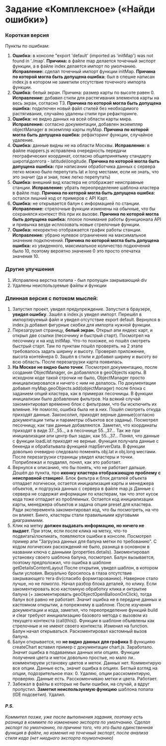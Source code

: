 # Задание «Комплексное» («Найди ошибки»)

### Короткая версия
Пункты по ошибкам:
1. **Ошибка:** в консоле "export 'default' (imported as 'initMap') was not found in './map'. **Причина:** в файле map делается точечный экспорт функции, а в файле index делается импорт по умолчанию. **Исправление:** сделал точечный импорт функции initMap. **Причина по которой могла быть допущена ошибка:** был в спешке написан index.js в котором не заметили отсутствие точечного импорта функции.
1. **Ошибка:** белый экран. Причина: размер карты по высоте равен 0. **Исправление:** добавил стили для растягивания элементов карты на весь экран, согласно ТЗ. **Причина по которой могла быть допущена ошибка:** подключен новый файл стилей без необходимого растягивания, случайно удалены стили при рефакторинге.
1. **Ошибка:** не видно данных на всей области карты мира. **Исправление:** согласно документации, добавлен экземпляр objectManager в экземпляр карты myMap. **Причина по которой могла быть допущена ошибка:** рефакторинг функции, случайное удаление.
1. **Ошибка:** данные видны не на области Москвы. **Исправление:** в файле mappers.js исправлена очередность передачи географических координат, согласно общепринятыму стандарту широта\долгота - latitude\longitude. **Причина по которой могла быть допущена ошибка:** при написании обработчика данных с сервера легко можно было перепутать lat и long местами, если не знать, что это значит (да и зная, тоже легко перепутать)
1. **Ошибка:** внешний вид кластера не отображает неисправные станции. **Исправление:** убрать переопределение шаблона кластера в файле map. **Причина по которой могла быть допущена ошибка:** остался лишний код от примеров с API Карт.
1. **Ошибка:** не открывается балун с информацией по станции. **Исправление:** стрелочные функции изменены на обычные, что бы сохранялся контекст this при их вызове. **Причина по которой могла быть допущена ошибка:** плохое понимание работы функционала API и привычка везде исплозовать новые стрелочные функции.
1. **Ошибка:** некоректно отображается график работы станции. **Исправление:** убрано нулевое ограничение на максимальное значение подключений. **Причина по которой могла быть допущена ошибка:** из увиденного, максимальное количество подкючений было 10, поэтому вероятно значение 0 это просто опечатка значения 10.

### Другие улучшения
1. Исправлена верстка попапа - был пропущен закрывающий div
2. Удалены неиспользуемые файлы и функции

### Длинная версия с потоком мыслей:
1) Запустил проект, увидел предупреждение. 
Запустил в браузере, **увидел ошибку**.
Зашёл в index.js увидел импорт. Перешёл в импортируемый файл и увидел отсутствие export default. Вернулся в index.js добавил фигурные скобки для импорта нужной функции.
2) Перезагрузил страницу, **белый экран.** Открыл апи яндекс карт, и открыл две ссылки (песочнику и быстрый старт).
Посмотрел на песочнику и на код initMap. Что-то похожее, но пошёл смотреть быстрый старт. Там по пунктам пошёл проверять.
на 2 этапе требовалось задать ширину и высоту. Проверил приложение, высота контейнера 0. Зашёл в стили и добавил ширину и высоту во всю область. После перезагрузки карта появилась.
3) **На Москве не видно было точек**. 
Посмотрел документацию, после создания ObjectManager, он добавлялся в geoObjects карты. В исходном коде такой строчки не было, ObjectManager просто инициализировался и ничего с ним не делалось. По документации добавил myMap.geoObjects.add(objectManager) после блока с заданием опций кластера, как в примерах песочницы.
В функции инициализии было добавление фильтров. На всякий случай закоментировал временно блок с фильтрами, что бы исключить их влияние. Не помогло, ошибка была не в них.
Пошёл смотреть откуда приходят данные. 
Законсолил, приходят верные данные(согласно документации типы и параметры объектов все заданы).
Посмотрел песочницу, как там данные добавляются. Заметил, что координаты приходят в виде 37..,55.., а в песочнице 55..,37... Так же при инициализации апи центр был задан, как 55..,37... Понял, что данные с функции loadList приходят не верные. Функция получала данные с бекенда и обрабатывала функцией mapServerData.
В функции довольно очевидно следовало поменять obj.lat и obj.long местами.
После перезагрузки страницы увидел кластеры и точки. Поприблежал и поудалял, понял, как это работает.
4) Вернулся к описанию, что бы понять, что не работает дальше. Дошёл до пункта, про **иконку кластера отображающую проблему с неисправной станцие**й.
Блок фильтра и блок деталей объекта отпадает логически, остается инициализация карты и менеджера объектов, и подгрузка данных с сервера в файле map.js
Данные с сервера не содержат информации по кластерам, так что этот кусок кода тоже отпадает из проблемных.
Остается код инициализации карты, менеджера объектов и задача опции preset для кластера. Ради эксперемента закоментировал код, что бы посмотреть, на что он влияет. Бинго, кластеры стали правильными круговыми диаграммими.
5) Клик на метку **должен выдавать информацию, но ничего не выдает**. При этом, если после клика на метку, что-то подвигать\покликать, появляются ошибки в консоле.
Посмотрел пример апи "Загрузка данных для балуна метки по требованию". С кодом логических расхождений не было, разница в основном в названии ключа с данными (properties.details).
Закоментировал установку своего шаблона балуна, посмотрел. Балун вызывается, поэтому предположил, что ошибка в шаблоне getDetailsContentLayout
После открытия, увидел шаблон, в котором были условия. Визуально бросилось в глаза отсутствие закрывающего тега div(спасибо формитарованию). Наверное стало лучше, но не помогло.
Начал разбор блока деталей, по клику. Если закоментировать всю кастомную обработку клика и октрытие балуна (+ закоментировать geoObjectOpenBalloonOnClick), тогда балун всё равно не работает. Значит ошибка не в передаче данных и кастомном открытии, а попрежнему в шаблоне.
После изучения документации и кода, заметил, что переопределение функций build и clear требуют инициализацию базового метода с вызовом из текущего контекста (call(this)). Функции в шаблоне объявлены как стрелочные и не имеют своего контекста. Изменил на function. Балун начал открываться. Раскоментировал кастомный вызов балуна.
6) Балун открывается, но **не видно данных для графика**
В функцияю createChart вставил пример с документации chart.js. Заработало. Значит ошибка в подаваемых данных или опциях.
Функции получения цвета и меток довольно простые, но мало ли.. комментируем установку цветов и меток. Данных нет. 
Комментирую все опции. Данные есть, значит ошибка в опциях.
Беглый взгляд на опции, подозрительное max: 0. Удаляю, опции расскоментирую, проверяю. Данные есть.
Расскоменчиваю метки и цвета. Работает.
7) Забежал в файлы в которых не были ошибки, на случай, а вдруг пропустил. **Заметил неиспользуемую функцию** шаблона попапа (IDE подсветил). Удалил.

#### _P.S._
_Коммител позже, уже после выполнения задания, поэтому есть разница в коммите по изменению экспорта по умолчанию. Сделал экспорт по умолчанию, по причине того, что это была единственная функция в файле, но изменил на точечный экспорт, после анализа стиля кода (нет ниодного экспорта поумолчанию)_ 